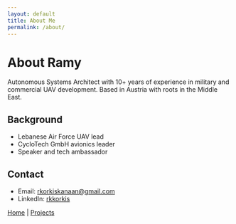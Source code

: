 ```yaml
---
layout: default
title: About Me
permalink: /about/
---
```


# About Ramy

Autonomous Systems Architect with 10+ years of experience in military and commercial UAV development. Based in Austria with roots in the Middle East.

## Background
- Lebanese Air Force UAV lead
- CycloTech GmbH avionics leader
- Speaker and tech ambassador

## Contact
- Email: rkorkiskanaan@gmail.com
- LinkedIn: [rkkorkis](https://www.linkedin.com/in/rkkorkis)

[Home](/) | [Projects](/projects/)